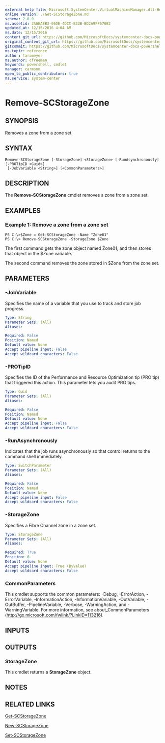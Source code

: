 ```yaml
---
external help file: Microsoft.SystemCenter.VirtualMachineManager.dll-Help.xml
online version: ./Get-SCStorageZone.md
schema: 2.0.0
ms.assetid: 2A6EAEB3-06DE-4DCC-B33B-BD2A9FF570B2
updated_at: 12/15/2016 4:04 AM
ms.date: 12/15/2016
content_git_url: https://github.com/MicrosoftDocs/systemcenter-docs-powershell/blob/master/systemcenter-cmdlets/SystemCenter2016/VirtualMachineManager/vlatest/Remove-SCStorageZone.md
original_content_git_url: https://github.com/MicrosoftDocs/systemcenter-docs-powershell/blob/master/systemcenter-cmdlets/SystemCenter2016/VirtualMachineManager/vlatest/Remove-SCStorageZone.md
gitcommit: https://github.com/MicrosoftDocs/systemcenter-docs-powershell/blob/7df4508c7b907a214e6a8eca76037b06065ef078/systemcenter-cmdlets/SystemCenter2016/VirtualMachineManager/vlatest/Remove-SCStorageZone.md
ms.topic: reference
author: tarameyer
ms.author: cfreeman
keywords: powershell, cmdlet
manager: carmonm
open_to_public_contributors: true
ms.service: system-center
---
```


# Remove-SCStorageZone

## SYNOPSIS
Removes a zone from a zone set.

## SYNTAX

```
Remove-SCStorageZone [-StorageZone] <StorageZone> [-RunAsynchronously] [-PROTipID <Guid>]
 [-JobVariable <String>] [<CommonParameters>]
```

## DESCRIPTION
The **Remove-SCStorageZone** cmdlet removes a zone from a zone set.

## EXAMPLES

### Example 1: Remove a zone from a zone set
```
PS C:\>$Zone = Get-SCStorageZone -Name "Zone01"
PS C:\> Remove-SCStorageZone -StorageZone $Zone
```

The first command gets the zone object named Zone01, and then stores that object in the $Zone variable.

The second command removes the zone stored in $Zone from the zone set.

## PARAMETERS

### -JobVariable
Specifies the name of a variable that you use to track and store job progress.

```yaml
Type: String
Parameter Sets: (All)
Aliases: 

Required: False
Position: Named
Default value: None
Accept pipeline input: False
Accept wildcard characters: False
```

### -PROTipID
Specifies the ID of the Performance and Resource Optimization tip (PRO tip) that triggered this action.
This parameter lets you audit PRO tips.

```yaml
Type: Guid
Parameter Sets: (All)
Aliases: 

Required: False
Position: Named
Default value: None
Accept pipeline input: False
Accept wildcard characters: False
```

### -RunAsynchronously
Indicates that the job runs asynchronously so that control returns to the command shell immediately.

```yaml
Type: SwitchParameter
Parameter Sets: (All)
Aliases: 

Required: False
Position: Named
Default value: None
Accept pipeline input: False
Accept wildcard characters: False
```

### -StorageZone
Specifies a Fibre Channel zone in a zone set.

```yaml
Type: StorageZone
Parameter Sets: (All)
Aliases: 

Required: True
Position: 0
Default value: None
Accept pipeline input: True (ByValue)
Accept wildcard characters: False
```

### CommonParameters
This cmdlet supports the common parameters: -Debug, -ErrorAction, -ErrorVariable, -InformationAction, -InformationVariable, -OutVariable, -OutBuffer, -PipelineVariable, -Verbose, -WarningAction, and -WarningVariable. For more information, see about_CommonParameters (http://go.microsoft.com/fwlink/?LinkID=113216).

## INPUTS

## OUTPUTS

### StorageZone
This cmdlet returns a **StorageZone** object.

## NOTES

## RELATED LINKS

[Get-SCStorageZone](xref:SystemCenter2016/VirtualMachineManager/vlatest/Get-SCStorageZone.md)

[New-SCStorageZone](xref:SystemCenter2016/VirtualMachineManager/vlatest/New-SCStorageZone.md)

[Set-SCStorageZone](xref:SystemCenter2016/VirtualMachineManager/vlatest/Set-SCStorageZone.md)

